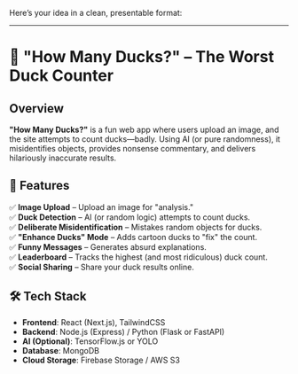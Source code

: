 Here’s your idea in a clean, presentable format:  

---

# 🦆 "How Many Ducks?" – The Worst Duck Counter  

## Overview  
**"How Many Ducks?"** is a fun web app where users upload an image, and the site attempts to count ducks—badly. Using AI (or pure randomness), it misidentifies objects, provides nonsense commentary, and delivers hilariously inaccurate results.  

## 🚀 Features  
✅ **Image Upload** – Upload an image for "analysis."  
✅ **Duck Detection** – AI (or random logic) attempts to count ducks.  
✅ **Deliberate Misidentification** – Mistakes random objects for ducks.  
✅ **"Enhance Ducks" Mode** – Adds cartoon ducks to "fix" the count.  
✅ **Funny Messages** – Generates absurd explanations.  
✅ **Leaderboard** – Tracks the highest (and most ridiculous) duck count.  
✅ **Social Sharing** – Share your duck results online.  

## 🛠️ Tech Stack  
- **Frontend**: React (Next.js), TailwindCSS  
- **Backend**: Node.js (Express) / Python (Flask or FastAPI)  
- **AI (Optional)**: TensorFlow.js or YOLO  
- **Database**: MongoDB  
- **Cloud Storage**: Firebase Storage / AWS S3  


